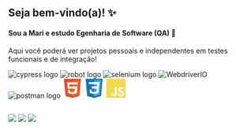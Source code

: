 ## Seja bem-vindo(a)! ✨
#### Sou a Mari e estudo Egenharia de Software (QA) 🌠
Aqui você poderá ver projetos pessoais e independentes em testes funcionais e de integração!

<div style="text-align:left">
<img src="https://images.ctfassets.net/q5gr0s7pk997/Th8458WoDPgh1xOcYjv4Q/b2328d538c7d499853bfff3ac11540c5/Cypress.png" height="40" width="40" alt="cypress logo"  />
<img src="https://cdn.jsdelivr.net/npm/simple-icons@4.19.0/icons/robotframework.svg" height="40" width="52" alt="robot logo"  />
<img src="https://seeklogo.com/images/S/selenium-logo-A1B53CEFB0-seeklogo.com.png" height="40" width="40" alt="selenium logo"  />
<img alt="WebdriverIO" src="https://webdriver.io/assets/images/robot-3677788dd63849c56aa5cb3f332b12d5.svg" width="34">
<img src="https://www.svgrepo.com/show/354202/postman-icon.svg" height="40" width="52" alt="postman logo"  />
  <img alt="WebdriverIO" src="https://raw.githubusercontent.com/devicons/devicon/master/icons/html5/html5-original.svg" width="40">
  <img alt="WebdriverIO" src="https://raw.githubusercontent.com/devicons/devicon/master/icons/css3/css3-original.svg" width="40">
  <img alt="WebdriverIO" src="https://raw.githubusercontent.com/devicons/devicon/master/icons/javascript/javascript-plain.svg" width="40">
</div>
  
  ##
 
<div> 
  <a href = "mailto:marilosilveirat@gmail.com"><img src="https://img.shields.io/badge/-Gmail-%23333?style=for-the-badge&logo=gmail&logoColor=white" target="_blank"></a>
  <a href="https://www.linkedin.com/in/mariana-o-silveira" target="_blank"><img src="https://img.shields.io/badge/-LinkedIn-%230077B5?style=for-the-badge&logo=linkedin&logoColor=white" target="_blank"></a> 
  <a href="https://instagram.com/marisilveirat" target="_blank"><img src="https://img.shields.io/badge/-Instagram-%23E4405F?style=for-the-badge&logo=instagram&logoColor=white" target="_blank"></a>
</div>
